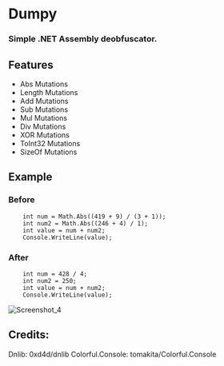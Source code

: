# Dumpy
### Simple .NET Assembly deobfuscator.

## Features
- Abs Mutations
- Length Mutations
- Add Mutations
- Sub Mutations
- Mul Mutations
- Div Mutations
- XOR Mutations
- ToInt32 Mutations
- SizeOf Mutations

## Example
### Before
```
	int num = Math.Abs((419 + 9) / (3 + 1));
	int num2 = Math.Abs((246 + 4) / 1);
	int value = num + num2;
	Console.WriteLine(value);
```
### After
```
	int num = 428 / 4;
	int num2 = 250;
	int value = num + num2;
	Console.WriteLine(value);
```


![Screenshot_4](https://user-images.githubusercontent.com/47573987/101531543-b7b4fe80-3993-11eb-9ce3-e2de1a26000f.png)


## Credits:

Dnlib: 0xd4d/dnlib
Colorful.Console: tomakita/Colorful.Console
